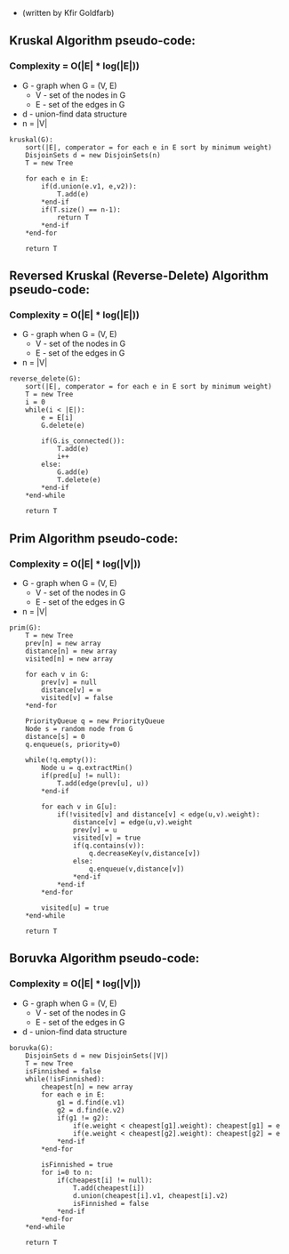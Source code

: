 * (written by Kfir Goldfarb)

## Kruskal Algorithm pseudo-code:
### Complexity = O(|E| * log(|E|))

* G - graph when G = (V, E)
    * V - set of the nodes in G
    * E - set of the edges in G
* d - union-find data structure
* n = |V|

```
kruskal(G):
    sort(|E|, comperator = for each e in E sort by minimum weight)
    DisjoinSets d = new DisjoinSets(n)
    T = new Tree
    
    for each e in E:
        if(d.union(e.v1, e,v2)):
            T.add(e)
        *end-if
        if(T.size() == n-1):
            return T
        *end-if
    *end-for
    
    return T
```

## Reversed Kruskal (Reverse-Delete) Algorithm pseudo-code:
### Complexity = O(|E| * log(|E|))

* G - graph when G = (V, E)
    * V - set of the nodes in G
    * E - set of the edges in G
* n = |V|

```
reverse_delete(G):
    sort(|E|, comperator = for each e in E sort by minimum weight)
    T = new Tree
    i = 0
    while(i < |E|):
        e = E[i]
        G.delete(e)
        
        if(G.is_connected()):
            T.add(e)
            i++
        else:
            G.add(e)
            T.delete(e)
        *end-if
    *end-while

    return T
```

## Prim Algorithm pseudo-code:
### Complexity = O(|E| * log(|V|))

* G - graph when G = (V, E)
    * V - set of the nodes in G
    * E - set of the edges in G
* n = |V|
    
```
prim(G):
    T = new Tree
    prev[n] = new array
    distance[n] = new array
    visited[n] = new array
    
    for each v in G:
        prev[v] = null
        distance[v] = ∞
        visited[v] = false
    *end-for
        
    PriorityQueue q = new PriorityQueue
    Node s = random node from G
    distance[s] = 0
    q.enqueue(s, priority=0)
    
    while(!q.empty()):
        Node u = q.extractMin()
        if(pred[u] != null):
            T.add(edge(prev[u], u))
        *end-if
        
        for each v in G[u]:
            if(!visited[v] and distance[v] < edge(u,v).weight):
                distance[v] = edge(u,v).weight
                prev[v] = u
                visited[v] = true
                if(q.contains(v)):
                    q.decreaseKey(v,distance[v])
                else:
                    q.enqueue(v,distance[v])
                *end-if
            *end-if
        *end-for
        
        visited[u] = true
    *end-while
        
    return T
```

## Boruvka Algorithm pseudo-code:
### Complexity = O(|E| * log(|V|))

* G - graph when G = (V, E)
    * V - set of the nodes in G
    * E - set of the edges in G
* d - union-find data structure
    
```
boruvka(G):
    DisjoinSets d = new DisjoinSets(|V|)
    T = new Tree
    isFinnished = false
    while(!isFinnished):
        cheapest[n] = new array
        for each e in E:
            g1 = d.find(e.v1)
            g2 = d.find(e.v2)
            if(g1 != g2):
                if(e.weight < cheapest[g1].weight): cheapest[g1] = e
                if(e.weight < cheapest[g2].weight): cheapest[g2] = e
            *end-if
        *end-for
        
        isFinnished = true
        for i=0 to n:
            if(cheapest[i] != null):
                T.add(cheapest[i])
                d.union(cheapest[i].v1, cheapest[i].v2)
                isFinnished = false
            *end-if
        *end-for
    *end-while
    
    return T
```
